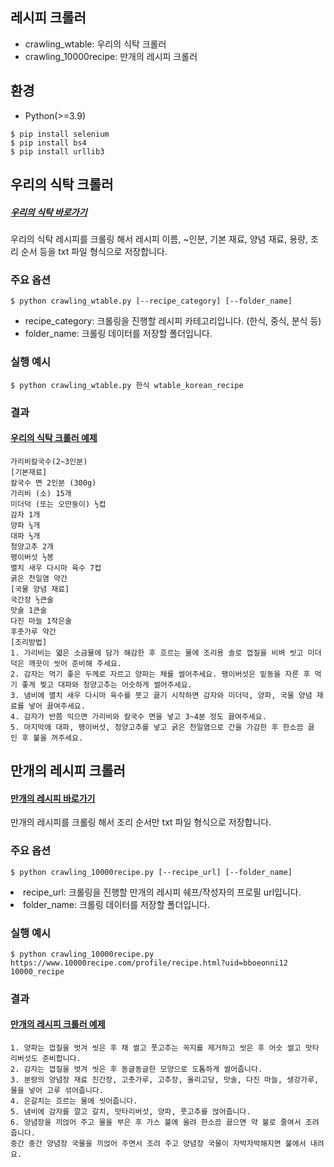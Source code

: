 ## 레시피 크롤러

- crawling_wtable: 우리의 식탁 크롤러
- crawling_10000recipe: 만개의 레시피 크롤러

## 환경
- Python(>=3.9)

```
$ pip install selenium
$ pip install bs4
$ pip install urllib3
```

## 우리의 식탁 크롤러
##### [우리의 식탁 바로가기](https://wtable.co.kr/recipes)
우리의 식탁 레시피를 크롤링 해서 레시피 이름, ~인분, 기본 재료, 양념 재료, 용량, 조리 순서 등을 txt 파일 형식으로 저장합니다.

### 주요 옵션
```
$ python crawling_wtable.py [--recipe_category] [--folder_name]
```
- recipe_category: 크롤링을 진행할 레시피 카테고리입니다. (한식, 중식, 분식 등)
- folder_name: 크롤링 데이터를 저장할 폴더입니다.

### 실행 예시
```
$ python crawling_wtable.py 한식 wtable_korean_recipe
```

### 결과
#### [우리의 식탁 크롤러 예제](https://github.com/iiVSX/lesik/blob/master/Crawling/wtable_korean_recipe/%EA%B0%80%EB%A6%AC%EB%B9%84%EC%B9%BC%EA%B5%AD%EC%88%98.txt)
```
가리비칼국수(2~3인분)
[기본재료]
칼국수 면 2인분 (300g)
가리비 (소) 15개
미더덕 (또는 오만둥이) ½컵
감자 1개
양파 ¼개
대파 ⅓개
청양고추 2개
팽이버섯 ½봉 
멸치 새우 다시마 육수 7컵
굵은 천일염 약간
[국물 양념 재료]
국간장 ½큰술
맛술 1큰술
다진 마늘 1작은술
후춧가루 약간
[조리방법]
1. 가리비는 엷은 소금물에 담가 해감한 후 흐르는 물에 조리용 솔로 껍질을 비벼 씻고 미더덕은 깨끗이 씻어 준비해 주세요.
2. 감자는 먹기 좋은 두께로 자르고 양파는 채를 썰어주세요. 팽이버섯은 밑동을 자른 후 먹기 좋게 찢고 대파와 청양고추는 어슷하게 썰어주세요.
3. 냄비에 멸치 새우 다시마 육수를 붓고 끓기 시작하면 감자와 미더덕, 양파, 국물 양념 재료를 넣어 끓여주세요.
4. 감자가 반쯤 익으면 가리비와 칼국수 면을 넣고 3~4분 정도 끓여주세요.
5. 마지막에 대파, 팽이버섯, 청양고추를 넣고 굵은 천일염으로 간을 가감한 후 한소끔 끓인 후 불을 꺼주세요.
```


## 만개의 레시피 크롤러
#### [만개의 레시피 바로가기](https://www.10000recipe.com/chef/chef_list.html)
만개의 레시피를 크롤링 해서 조리 순서만 txt 파일 형식으로 저장합니다.

### 주요 옵션
```
$ python crawling_10000recipe.py [--recipe_url] [--folder_name]
```
<li>recipe_url: 크롤링을 진행할 만개의 레시피 쉐프/작성자의 프로필 url입니다.</li>
<li>folder_name: 크롤링 데이터를 저장할 폴더입니다.</li>

### 실행 예시
```
$ python crawling_10000recipe.py https://www.10000recipe.com/profile/recipe.html?uid=bboeonni12 10000_recipe
```

### 결과
#### [만개의 레시피 크롤러 예제](https://github.com/iiVSX/lesik/blob/master/Crawling/10000_recipe_sample/%EA%B0%88%EC%B9%98%EC%A1%B0%EB%A6%BC.txt)
```
1. 양파는 껍질을 벗겨 씻은 후 채 썰고 풋고추는 꼭지를 제거하고 씻은 후 어슷 썰고 맛타리버섯도 준비합니다.
2. 감자는 껍질을 벗겨 씻은 후 동글동글한 모양으로 도톰하게 썰어줍니다.
3. 분량의 양념장 재료 진간장, 고춧가루, 고추장, 올리고당, 맛술, 다진 마늘, 생강가루, 물을 넣어 고루 섞어줍니다.
4. 은갈치는 흐르는 물에 씻어줍니다.
5. 냄비에 감자를 깔고 갈치, 맛타리버섯, 양파, 풋고추를 얹어줍니다.
6. 양념장을 끼얹어 주고 물을 부은 후 가스 불에 올려 한소끔 끓으면 약 불로 줄여서 조려줍니다. 
중간 중간 양념장 국물을 끼얹어 주면서 조려 주고 양념장 국물이 자박자박해지면 불에서 내려요.
```
